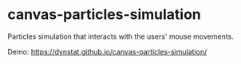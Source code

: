 # canvas-particles-simulation
Particles simulation that interacts with the users' mouse movements.

Demo: https://dynstat.github.io/canvas-particles-simulation/
